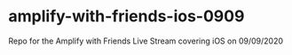 # amplify-with-friends-ios-0909

Repo for the Amplify with Friends Live Stream covering iOS on 09/09/2020
